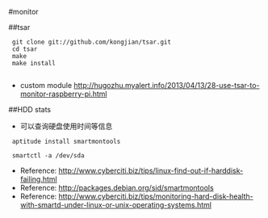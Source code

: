 #monitor

##tsar

```
 git clone git://github.com/kongjian/tsar.git
 cd tsar
 make
 make install


```

* custom module
<http://hugozhu.myalert.info/2013/04/13/28-use-tsar-to-monitor-raspberry-pi.html>

##HDD stats
* 可以查询硬盘使用时间等信息

` aptitude install smartmontools`

` smartctl -a /dev/sda`


* Reference: <http://www.cyberciti.biz/tips/linux-find-out-if-harddisk-failing.html>
* Reference: <http://packages.debian.org/sid/smartmontools>
* Reference: <http://www.cyberciti.biz/tips/monitoring-hard-disk-health-with-smartd-under-linux-or-unix-operating-systems.html>